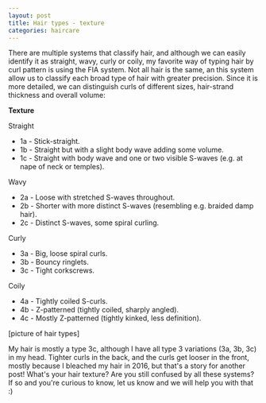 ```yaml
---
layout: post
title: Hair types - texture
categories: haircare
---
```


There are multiple systems that classify hair, and although we can easily identify it as straight, wavy, curly or coily, my favorite way of typing hair by curl pattern is using the FIA system. Not all hair is the same, an this system allow us to classify each broad type of hair with greater precision. Since it is more detailed, we can distinguish curls of different sizes, hair-strand thickness and overall volume:

<!--(Table do FIA system) https://en.wikipedia.org/wiki/Hair#Classification_systems-->

**Texture**

Straight
* 1a - Stick-straight.
* 1b - Straight but with a slight body wave adding some volume.
* 1c - Straight with body wave and one or two visible S-waves (e.g. at nape of neck or temples).

Wavy
* 2a - Loose with stretched S-waves throughout.
* 2b - Shorter with more distinct S-waves (resembling e.g. braided damp hair).
* 2c - Distinct S-waves, some spiral curling.

Curly
* 3a - Big, loose spiral curls.
* 3b - Bouncy ringlets.
* 3c - Tight corkscrews.

Coily
* 4a - Tightly coiled S-curls.
* 4b - Z-patterned (tightly coiled, sharply angled).
* 4c - Mostly Z-patterned (tightly kinked, less definition).

[picture of hair types]

My hair is mostly a type 3c, although I have all type 3 variations (3a, 3b, 3c) in  my head.
Tighter curls  in the back, and the curls get looser in the front, mostly because I bleached my hair in 2016, but that's a story for another post! 
What's your hair texture? Are you still confused by all these systems? If so and you're curious to know, let us know and we will help you with that :)
